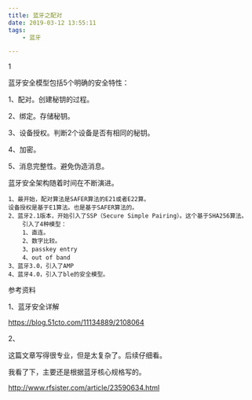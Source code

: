 ```yaml
---
title: 蓝牙之配对
date: 2019-03-12 13:55:11
tags:
	- 蓝牙

---
```


1

蓝牙安全模型包括5个明确的安全特性：

1、配对。创建秘钥的过程。

2、绑定。存储秘钥。

3、设备授权。判断2个设备是否有相同的秘钥。

4、加密。

5、消息完整性。避免伪造消息。



蓝牙安全架构随着时间在不断演进。

```
1、最开始，配对算法是SAFER算法的E21或者E22算。
设备授权是基于E1算法。也是基于SAFER算法的。
2、蓝牙2.1版本，开始引入了SSP（Secure Simple Pairing）。这个基于SHA256算法。
	引入了4种模型：
	1、直连。
	2、数字比较。
	3、passkey entry
	4、out of band
3、蓝牙3.0，引入了AMP
4、蓝牙4.0，引入了ble的安全模型。

```





参考资料

1、蓝牙安全详解

https://blog.51cto.com/11134889/2108064

2、

这篇文章写得很专业，但是太复杂了。后续仔细看。

我看了下，主要还是根据蓝牙核心规格写的。

http://www.rfsister.com/article/23590634.html
